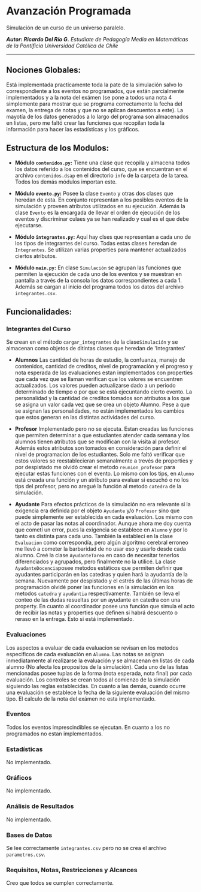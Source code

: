 # Avanzación Programada
Simulación de un curso de un universo paralelo.

***Autor: Ricardo Del Río G.***
*Estudiate de Pedagogía Media en Matemáticas de la Pontificia Universidad Católica de Chile*

* * *

## Nociones Globales:
Está implementada practicamente toda la pate de la simulación salvo lo correspondiente a los eventos no programados, que están parcialmente implementados y a la nota del exámen (se pone a todos una nota 4 simplemente para mostrar que se programa correctamente la fecha del examen, la entrega de notas y que no se aplican descuentos a este).
La mayotía de los datos generados a lo largo del programa son almacenados en listas, pero me faltó crear las funciones que recopilan toda la información para hacer las estadísticas y los gráficos.

## Estructura de los Modulos:
- **Módulo `contenidos.py`:**
Tiene una clase que recopila y almacena todos los datos referido a los contenidos del curso, que se encuentran en el archivo `contenidos.dsap` en el directorio `info` de la carpeta de la tarea. Todos los demás módulos importan este.

- **Módulo `evento.py`:**
Posee  la clase `Evento` y otras dos clases que heredan de esta. En conjunto representan a los posibles eventos de la simulación y proveen atributos utilizados en su ejecución.
Además la clase `Evento` es la encargada de llevar el orden de ejecución de los eventos y discriminar culaes ya se han realizado y cual es el que debe ejecutarse.

- **Módulo `integrantes.py`:**
Aquí hay clses que representan a cada uno de los tipos de integrantes del curso. Todas estas clases heredan de `Integrantes`. Se utilizan varias properties para mantener actualizados ciertos atributos.

- **Módulo `main.py`:**
En clase `Simulación` se agrupan las funciones que permiten la ejecución de cada uno de los eventos y se muestran en pantalla a través de la consola los datos correspondientes a cada 1. Además se cargan al inicio del programa todos los datos del archivo `integrantes.csv`.

## Funcionalidades:

### Integrantes del  Curso
Se crean en el método `cargar_integrantes` de la clase`Simulación`  y se almacenan como objetos de ditintas clases que heredan de 'Integrantes'
- **Alumnos**
Las cantidad de horas de estudio, la confuanza, manejo de contenidos, cantidad de creditos, nivel de programación y el progreso y nota esperada de las evaluaciones estan implementados con properties que cada vez que se llaman verifican que los valores se encuentren actualizados. Los valores pueden actualizarse dado a un periodo determinado de tiempo o por que se está ejecuntando cierto evento.
La personalidad y la cantidad de creditos tomados son atributos a los que se asigna un valor cada vez que se crea un objeto Alumno.
Pese a que se asignan las personalidades, no están implementados los cambios que estos generan en las distintas actividades del curso.

- **Profesor**
Implementado pero no se ejecuta. Estan creadas las funciones que permiten determinar a que estudiantes atender cada semana y los alumnos tienen atributos que se modifican con la visita al profesor. Además estos atributos son tomados en consideración para definir el nivel de programacion de los estudiantes. Solo me faltó verificar que estos valores se reestablecieran semanalmente a trevés de properties y por despistado me olvidó crear el metodo `reunion_profesor` para ejecutar estas funciones con el evento.
Lo mismo con los tips, en `Alumno` está creada una función y un atributo para evaluar si escuchó o no los tips del profesor, pero no aregué la función al metodo `catedra` de la simulación.

- **Ayudante**
Para efectos prácticos de la simulación no era relevante si la exigencia era definida por el objeto `Ayudante` y/o `Profesor` sino que puede simplemente ser establecida en cada evaluación. Los mismo con el acto de pasar las notas al coordinador. Aunque ahora me doy cuenta que cometí un error, pues la exigencia se establece en `Alumno` y por lo tanto es distinta para cada uno. También la establecí en la clase `Evaluacion` como correspondía, pero algún algoritmo cerebral erroneo me llevó a cometer la barbaridad de no usar eso y usarlo desde cada alumno.
Creé la clase `AyudanteTarea` en caso de necesitar tenerlos diferenciados y agrupados, pero finalmente no la utilicé.
La clase `AyudanteDocencia`posee metodos estáticos que permiten definir que ayudantes participarán en las catedras y quien hará la ayudantía de la semana. Nuevamente por despistado y el estrés de las últimas horas de programación olvidé poner las funciones en la simulación en los metodos `catedra` y  `ayudantia` respectivamente. También se lleva el conteo de las dudas resueltas por un ayudante en catedra con una property.
En cuanto al coordinador posee una función que simula el acto de recibir las notas y properties que definen si habrá descuento o reraso en la entrega. Esto si está implementado.

### **Evaluaciones**
Los aspectos a evaluar de cada evaluacion se revisan en los metodos especificos de cada evaluación en `Alumno`. Las notas se asignan inmediatamente al realizarse la evaluación y se almacenan en listas de cada alumno (No afecta los propositos de la simulación). Cada uno de las listas mencionadas posee tuplas de la forma (nota esperada, nota final) por cada evaluación.
Los controles se crean todos al comienzo de la simulación siguiendo las reglas establecidas.
En cuanto a las demás, cuando ocurre una evaluación se establece la fecha de la siguiente evaluación del mismo tipo.
El calculo de la nota del exámen no esta implementado.

### **Eventos**
Todos los eventos imprescindibles se ejecutan.
En cuanto a los no programados no estan implementados.

### **Estadísticas**
No implementado.

### **Gráficos**
No implementado.

### **Análisis de Resultados**
No implementado.

### **Bases de Datos**
Se lee correctamente `integrantes.csv` pero no se crea el archivo `parametros.csv`.

### **Requisitos, Notas, Restricciones y Alcances**
Creo que todos se cumplen correctamente.







